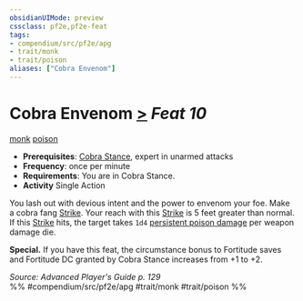 ```yaml
---
obsidianUIMode: preview
cssclass: pf2e,pf2e-feat
tags:
- compendium/src/pf2e/apg
- trait/monk
- trait/poison
aliases: ["Cobra Envenom"]
---
```

# Cobra Envenom  [>](chapter-9-playing-the-game.md#Actions "Single Action") *Feat 10*  
[monk](Reference/Rules/Traits/monk.md "Monk Class Trait")  [poison](Reference/Rules/Traits/poison.md "Poison Effect Trait")  

- **Prerequisites**: [Cobra Stance](cobra-stance-apg.md), expert in unarmed attacks
- **Frequency**: once per minute
- **Requirements**: You are in Cobra Stance.
- **Activity** Single Action

You lash out with devious intent and the power to envenom your foe. Make a cobra fang [Strike](strike.md). Your reach with this [Strike](strike.md) is 5 feet greater than normal. If this [Strike](strike.md) hits, the target takes `1d4` [persistent poison damage](conditions.md#Persistent%20Damage) per weapon damage die.

**Special.** If you have this feat, the circumstance bonus to Fortitude saves and Fortitude DC granted by Cobra Stance increases from +1 to +2.

*Source: Advanced Player's Guide p. 129*  
%% #compendium/src/pf2e/apg #trait/monk #trait/poison %%